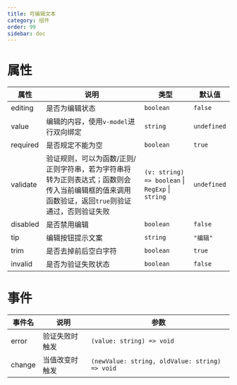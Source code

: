 ```yaml
---
title: 可编辑文本
category: 组件
order: 99 
sidebar: doc
---
```


# 属性

| 属性 | 说明 | 类型 | 默认值 |
| --- | --- | --- | --- |
| editing | 是否为编辑状态 | `boolean` | `false` |
| value | 编辑的内容，使用`v-model`进行双向绑定 | `string` | `undefined` |
| required | 是否规定不能为空 | `boolean` | `true` |
| validate | 验证规则，可以为函数/正则/正则字符串，若为字符串将转为正则表达式；函数则会传入当前编辑框的值来调用函数验证，返回`true`则验证通过，否则验证失败 | `(v: string) => boolean` &#124; `RegExp` &#124; `string` | `undefined` |
| disabled | 是否禁用编辑 | `boolean` | `false` |
| tip | 编辑按钮提示文案 | `string` | `"编辑"` |
| trim | 是否去掉前后空白字符 | `boolean` | `true` |
| invalid | 是否为验证失败状态 | `boolean` | `false` |

# 事件

| 事件名 | 说明 | 参数 |
| --- | --- | --- |
| error | 验证失败时触发 | `(value: string) => void` |
| change | 当值改变时触发 | `(newValue: string, oldValue: string) => void` |
